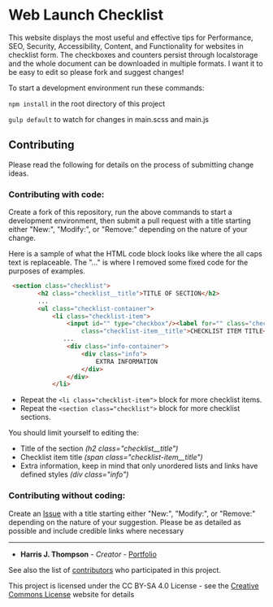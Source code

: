 # Web Launch Checklist

This website displays the most useful and effective tips for Performance, SEO, Security, Accessibility, Content, and Functionality for websites in checklist form. The checkboxes and counters persist through localstorage and the whole document can be downloaded in multiple formats. I want it to be easy to edit so please fork and suggest changes!

To start a development environment run these commands:

```npm install``` in the root directory of this project

```gulp default``` to watch for changes in main.scss and main.js

## Contributing

Please read the following for details on the process of submitting change ideas.

### Contributing with code:

Create a fork of this repository, run the above commands to start a development environment, then submit a pull request with a title starting either "New:", "Modify:", or "Remove:" depending on the nature of your change.

Here is a sample of what the HTML code block looks like where the all caps text is replaceable. The "..." is where I removed some fixed code for the purposes of examples.


````HTML
 <section class="checklist">
        <h2 class="checklist__title">TITLE OF SECTION</h2>
        ...
        <ul class="checklist-container">
            <li class="checklist-item">
                <input id="" type="checkbox"/><label for="" class="checkbox"></label><span
                    class="checklist-item__title">CHECKLIST ITEM TITLE</span>
               ...
                <div class="info-container">
                    <div class="info">
                        EXTRA INFORMATION
                    </div>
                </div>
            </li>
````
* Repeat the ```<li class="checklist-item">``` block for more checklist items.
* Repeat the ```<section class="checklist">``` block for more checklist sections.

You should limit yourself to editing the:
* Title of the section *(h2 class="checklist__title")*
* Checklist item title *(span class="checklist-item__title")*
* Extra information, keep in mind that only unordered lists and links have defined styles *(div class="info")*



### Contributing without coding:

Create an [Issue](https://github.com/HarrisJT/web-launch-checklist/issues/new) with a title starting either "New:", "Modify:", or "Remove:" depending on the nature of your suggestion. Please be as detailed as possible and include credible links where necessary

***

* **Harris J. Thompson** - *Creator* - [Portfolio](https://harrisjt.com/)

See also the list of [contributors](https://github.com/HarrisJT/web-launch-checklist/graphs/contributors) who participated in this project.


This project is licensed under the CC BY-SA 4.0 License - see the [Creative Commons License](https://creativecommons.org/licenses/by-sa/4.0/deed.en_GB) website for details